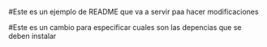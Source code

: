 #Este es un ejemplo de README que va a servir paa hacer modificaciones

#Este es un cambio para especificar cuales son las depencias que se deben instalar